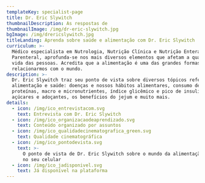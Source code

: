 ```yaml
---
templateKey: specialist-page
title: Dr. Eric Slywitch
thumbnailDescription: As respostas de
thumbnailImage: /img/dr-eric-slywitch.jpg
bgImage: /img/drericslywitch.jpg
titleLanding: Aprenda sobre saúde e alimentação com Dr. Eric Slywitch
curriculum: >-
  Médico especialista em Nutrologia, Nutrição Clínica e Nutrição Enteral e
  Parenteral, aprofunda-se nos mais diversos elementos que afetam a qualidade de
  vida das pessoas. Acredita que a alimentação é uma das grandes formas de nos
  relacionarmos com o mundo.
description: >-
  Dr. Eric Slywitch traz seu ponto de vista sobre diversos tópicos referentes à
  alimentação e saúde: doenças e nossos hábitos alimentares, consumo de
  proteínas, macro e micronutrientes, índice glicêmico e pico de insulina,
  açúcares e adoçantes, os benefícios do jejum e muito mais.
details:
  - icon: /img/ico_entrevistacom.svg
    text: Entrevista com Dr. Eric Slywitch
  - icon: /img/ico_organizacaodeaprendizado.svg
    text: Conteúdo organizado por assuntos
  - icon: /img/ico_qualidadecinematografica_green.svg
    text: Qualidade cinematográfica
  - icon: /img/ico_pontodevista.svg
    text: >-
      O ponto de vista de Dr. Eric Slywitch sobre o mundo da alimentação direto
      no seu celular
  - icon: /img/ico_jadisponivel.svg
    text: Já disponível na plataforma
---
```


